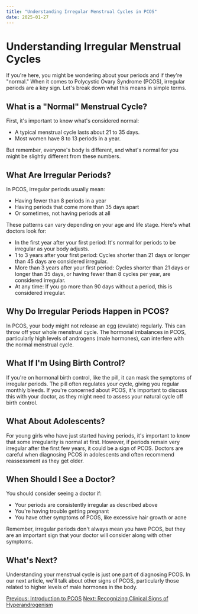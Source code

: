 ```yaml
---
title: "Understanding Irregular Menstrual Cycles in PCOS"
date: 2025-01-27
---
```


# Understanding Irregular Menstrual Cycles

If you're here, you might be wondering about your periods and if they're "normal." When it comes to Polycystic Ovary Syndrome (PCOS), irregular periods are a key sign. Let's break down what this means in simple terms.

## What is a "Normal" Menstrual Cycle?

First, it's important to know what's considered normal:

- A typical menstrual cycle lasts about 21 to 35 days.
- Most women have 8 to 13 periods in a year.

But remember, everyone's body is different, and what's normal for you might be slightly different from these numbers.

## What Are Irregular Periods?

In PCOS, irregular periods usually mean:

- Having fewer than 8 periods in a year
- Having periods that come more than 35 days apart
- Or sometimes, not having periods at all

These patterns can vary depending on your age and life stage. Here's what doctors look for:

- In the first year after your first period: It's normal for periods to be irregular as your body adjusts.
- 1 to 3 years after your first period: Cycles shorter than 21 days or longer than 45 days are considered irregular.
- More than 3 years after your first period: Cycles shorter than 21 days or longer than 35 days, or having fewer than 8 cycles per year, are considered irregular.
- At any time: If you go more than 90 days without a period, this is considered irregular.

## Why Do Irregular Periods Happen in PCOS?

In PCOS, your body might not release an egg (ovulate) regularly. This can throw off your whole menstrual cycle. The hormonal imbalances in PCOS, particularly high levels of androgens (male hormones), can interfere with the normal menstrual cycle.

## What If I'm Using Birth Control?

If you're on hormonal birth control, like the pill, it can mask the symptoms of irregular periods. The pill often regulates your cycle, giving you regular monthly bleeds. If you're concerned about PCOS, it's important to discuss this with your doctor, as they might need to assess your natural cycle off birth control.

## What About Adolescents?

For young girls who have just started having periods, it's important to know that some irregularity is normal at first. However, if periods remain very irregular after the first few years, it could be a sign of PCOS. Doctors are careful when diagnosing PCOS in adolescents and often recommend reassessment as they get older.

## When Should I See a Doctor?

You should consider seeing a doctor if:

- Your periods are consistently irregular as described above
- You're having trouble getting pregnant
- You have other symptoms of PCOS, like excessive hair growth or acne

Remember, irregular periods don't always mean you have PCOS, but they are an important sign that your doctor will consider along with other symptoms.

## What's Next?

Understanding your menstrual cycle is just one part of diagnosing PCOS. In our next article, we'll talk about other signs of PCOS, particularly those related to higher levels of male hormones in the body.

[Previous: Introduction to PCOS](introduction-to-pcos)
[Next: Recognizing Clinical Signs of Hyperandrogenism](clinical-signs-hyperandrogenism)
